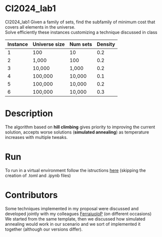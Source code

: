 # CI2024_lab1
CI2024_lab1
Given a family of sets, find the subfamily of minimum cost that covers all elements in the universe.\
Solve efficiently these instances customizing a technique discussed in class

| Instance | Universe size | Num sets | Density |
|----------|---------------|----------|---------|
| 1        | 100           | 10       | 0.2     |
| 2        | 1,000         | 100      | 0.2     |
| 3        | 10,000        | 1,000    | 0.2     |
| 4        | 100,000       | 10,000   | 0.1     |
| 5        | 100,000       | 10,000   | 0.2     |
| 6        | 100,000       | 10,000   | 0.3     |

# Description 
The algorithm based on **hill climbing** gives priority to improving the current solution, accepts worse solutions (**simulated annealing**) as temperature increases with multiple tweaks.
# Run
To run in a virtual environment follow the istructions [here](https://github.com/squillero/computational-intelligence/tree/master/2024-25/contrib/poetry_installation_guide) (skipping the creation of .toml and .ipynb files)
# Contributors
Some techniques implemented in my proposal were discussed and developed jointly with my colleagues  [FerraiuoloP]( [(https://github.com/FerraiuoloP)]) (on different occasions)\
We started from the same template, then we discussed how simulated annealing would work in our scenario and we sort of implemented it together (although our versions differ).

